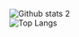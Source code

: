![Github stats 2](https://github-readme-stats.vercel.app/api?username=tyfncck&show_icons=true&theme=radical)  
![Top Langs](https://github-readme-stats.vercel.app/api/top-langs/?username=tyfncck)
